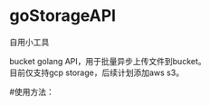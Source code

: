 # goStorageAPI  
自用小工具  

bucket golang API，用于批量异步上传文件到bucket。  
目前仅支持gcp storage，后续计划添加aws s3。

#使用方法：  
